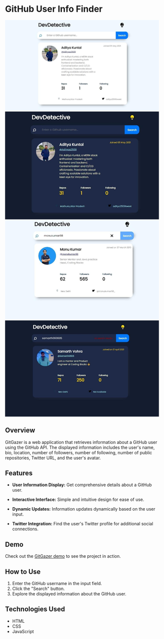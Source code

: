 # GitHub User Info Finder

![GitGazer Light Mode](./images/img-light-mode.jpg)
![GitGazer Dark Mode](./images/img-dark-mode.jpg)
![Search Operation](./images/img-search.jpg)
![Error if not Found](./images/img-error-msg.jpg)

## Overview

GitGazer is a web application that retrieves information about a GitHub user using the GitHub API. The displayed information includes the user's name, bio, location, number of followers, number of following, number of public repositories, Twitter URL, and the user's avatar.

## Features

- **User Information Display:** Get comprehensive details about a GitHub user.

- **Interactive Interface:** Simple and intuitive design for ease of use.

- **Dynamic Updates:** Information updates dynamically based on the user input.

- **Twitter Integration:** Find the user's Twitter profile for additional social connections.


## Demo

Check out the [GitGazer demo](https://adityaa2509.github.io/GitGazer/) to see the project in action.

## How to Use

1. Enter the GitHub username in the input field.
2. Click the "Search" button.
3. Explore the displayed information about the GitHub user.

## Technologies Used

- HTML
- CSS
- JavaScript


